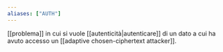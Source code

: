 ```yaml
---
aliases: ["AUTH"]
---
```


[[problema]] in cui si vuole [[autenticità|autenticare]] di un dato a cui ha avuto accesso un [[adaptive chosen-ciphertext attacker]].